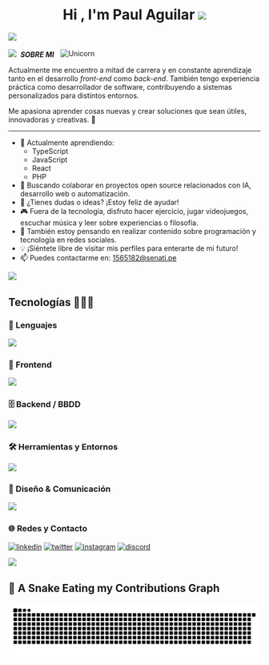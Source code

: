<h1 align="center"><b>Hi , I'm Paul Aguilar </b><img src="https://media.giphy.com/media/hvRJCLFzcasrR4ia7z/giphy.gif" width="35"></h1>
<!--horizontal divider(gradiant)-->
<img src="https://user-images.githubusercontent.com/73097560/115834477-dbab4500-a447-11eb-908a-139a6edaec5c.gif">

<img 
  align="right" 
  width=400px 
  alt="Unicorn" 
  src="https://media.giphy.com/media/v1.Y2lkPWVjZjA1ZTQ3aDd2eDM2amQ2Nzl2cXVpdGw2c2gyeTZnb2dnM3pkZnRydThzcGExdyZlcD12MV9naWZzX3JlbGF0ZWQmY3Q9Zw/KpACNEh8jXK2Q/giphy.gif" 
/>

<img src="https://media3.giphy.com/media/v1.Y2lkPTc5MGI3NjExdWthb3c3bzIzMzhsejgxMXd0MDFqc2JwN3pqcXZybWc2dDlpeGs0aiZlcD12MV9pbnRlcm5hbF9naWZfYnlfaWQmY3Q9cw/yRMOpluQnhMlepBEPY/giphy.gif"
  width="30px">&nbsp; ***SOBRE MI***
  
Actualmente me encuentro a mitad de carrera y en constante aprendizaje tanto en el desarrollo *front-end* como *back-end*. También tengo experiencia práctica como desarrollador de software, contribuyendo a sistemas personalizados para distintos entornos.

Me apasiona aprender cosas nuevas y crear soluciones que sean útiles, innovadoras y creativas. 🚀

---

- 🌱 Actualmente aprendiendo:
  - TypeScript
  - JavaScript
  - React
  - PHP
- 🤝 Buscando colaborar en proyectos open source relacionados con IA, desarrollo web o automatización.
- 💬 ¿Tienes dudas o ideas? ¡Estoy feliz de ayudar!
- 🎮 Fuera de la tecnología, disfruto hacer ejercicio, jugar videojuegos, escuchar música y leer sobre experiencias o filosofia.
- 👾 También estoy pensando en realizar contenido sobre programación y tecnología en redes sociales.
- 💡  ¡Siéntete libre de visitar mis perfiles para enterarte de mi futuro!
- 📫 Puedes contactarme en: [1565182@senati.pe](mailto:1565182@senati.pe)</a>

<!--horizontal divider(gradiant)-->
<img src="https://user-images.githubusercontent.com/73097560/115834477-dbab4500-a447-11eb-908a-139a6edaec5c.gif">
<!-- TEGNOLOGIAS -->

<h2>Tecnologías 👨🏻‍💻</h2>

<!-- Lenguajes de Programación -->
<h3>🧠 Lenguajes</h3>
<p>
  <img src="https://skillicons.dev/icons?i=java,js,ts,py,php,r" />
</p>

<!-- Frontend -->
<h3>🎨 Frontend</h3>
<p>
  <img src="https://skillicons.dev/icons?i=html,css,react" />
</p>

<!-- Backend y Bases de Datos -->
<h3>🗄️ Backend / BBDD</h3>
<p>
  <img src="https://skillicons.dev/icons?i=nodejs,mysql,mongodb,sqlite" />
</p>

<!-- Herramientas y Entornos -->
<h3>🛠️ Herramientas y Entornos</h3>
<p>
  <img src="https://skillicons.dev/icons?i=git,github,aws,vscode,eclipse,visualstudio,linux,kali" />
</p>

<!-- Diseño y Comunicación -->
<h3>🎨 Diseño & Comunicación</h3>
<p>
  <img src="https://skillicons.dev/icons?i=figma,discord,bots" />
</p>

<!--icons and links-->
<h3>🌐 Redes y Contacto</h3>
<p align="left">
<a href="www.linkedin.com/in/paul-sameer-aguilar-portal-8191a5312" target="blank"><img align="center" src="https://user-images.githubusercontent.com/88904952/234979284-68c11d7f-1acc-4f0c-ac78-044e1037d7b0.png" alt="linkedin" height="50" width="50" /></a>
<a href="https://x.com/sameeraguilar" target="blank"><img align="center" src="https://user-images.githubusercontent.com/88904952/234980676-61bfb021-ecc8-48f7-88e6-34c1b06c4a58.png" alt="twitter" height="50" width="50" /></a> 
<a href="https://www.instagram.com/portalsameer" target="blank"><img align="center" src="https://user-images.githubusercontent.com/88904952/234981169-2dd1e58f-4b7e-468c-8213-034ba62156c3.png" alt="instagram" height="50" width="50" /></a>
<a href="https://discordapp.com/users/710965815486447616" target="blank"><img align="center" src="https://user-images.githubusercontent.com/88904952/234982627-019fd336-6248-453c-9b05-97c13fd1d207.png" alt="discord" height="50" width="50" /></a>
  
</p>

<!--horizontal divider(gradiant)-->
<img src="https://user-images.githubusercontent.com/73097560/115834477-dbab4500-a447-11eb-908a-139a6edaec5c.gif">

## 🐍 A Snake Eating my Contributions Graph
	
<p align = "center">
	<img src = "https://github.com/7oSkaaa/7oSkaaa/blob/output/github-contribution-grid-snake.svg?" alt = "Snake Game"/>
</p>

